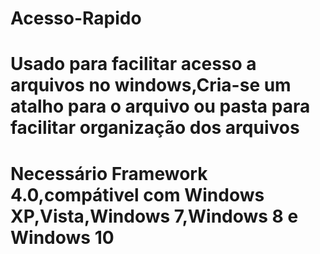 # Acesso-Rapido
# Usado para facilitar acesso a arquivos no windows,Cria-se um atalho para o arquivo ou pasta para facilitar organização dos arquivos
# Necessário Framework 4.0,compátivel com Windows XP,Vista,Windows 7,Windows 8 e Windows 10

